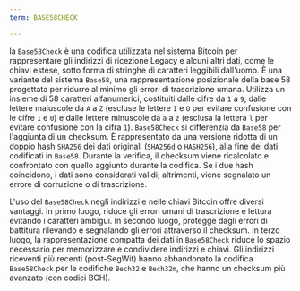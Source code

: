 ```yaml
---
term: BASE58CHECK

---
```

la `Base58Check` è una codifica utilizzata nel sistema Bitcoin per rappresentare gli indirizzi di ricezione Legacy e alcuni altri dati, come le chiavi estese, sotto forma di stringhe di caratteri leggibili dall'uomo. È una variante del sistema `Base58`, una rappresentazione posizionale della base 58 progettata per ridurre al minimo gli errori di trascrizione umana. Utilizza un insieme di 58 caratteri alfanumerici, costituiti dalle cifre da `1` a `9`, dalle lettere maiuscole da `A` a `Z` (escluse le lettere `I` e `O` per evitare confusione con le cifre `1` e `0`) e dalle lettere minuscole da `a` a `z` (esclusa la lettera `l` per evitare confusione con la cifra `1`). `Base58Check` si differenzia da `Base58` per l'aggiunta di un checksum. È rappresentato da una versione ridotta di un doppio hash `SHA256` dei dati originali (`SHA256d` o `HASH256`), alla fine dei dati codificati in `Base58`. Durante la verifica, il checksum viene ricalcolato e confrontato con quello aggiunto durante la codifica. Se i due hash coincidono, i dati sono considerati validi; altrimenti, viene segnalato un errore di corruzione o di trascrizione.

L'uso del `Base58Check` negli indirizzi e nelle chiavi Bitcoin offre diversi vantaggi. In primo luogo, riduce gli errori umani di trascrizione e lettura evitando i caratteri ambigui. In secondo luogo, protegge dagli errori di battitura rilevando e segnalando gli errori attraverso il checksum. In terzo luogo, la rappresentazione compatta dei dati in `Base58Check` riduce lo spazio necessario per memorizzare e condividere indirizzi e chiavi. Gli indirizzi riceventi più recenti (post-SegWit) hanno abbandonato la codifica `Base58Check` per le codifiche `Bech32` e `Bech32m`, che hanno un checksum più avanzato (con codici BCH).
